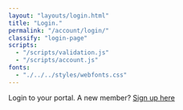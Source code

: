 ```yaml
---
layout: "layouts/login.html"
title: "Login."
permalink: "/account/login/"
classify: "login-page"
scripts:
  - "/scripts/validation.js"
  - "/scripts/account.js"
fonts:
  - "./../../styles/webfonts.css"
---
```


Login to your portal. A new member? [Sign up here](/account/signup)
